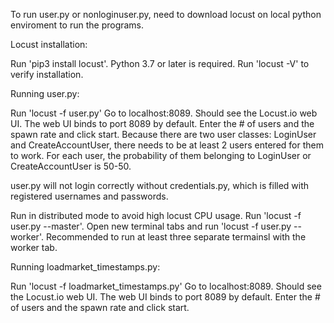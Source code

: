 To run user.py or nonloginuser.py, need to download locust on local python enviroment to run the programs.

Locust installation: 

Run 'pip3 install locust'. Python 3.7 or later is required. 
Run 'locust -V' to verify installation. 



Running user.py: 

Run 'locust -f user.py'
Go to localhost:8089. Should see the Locust.io web UI. The web UI binds to port 8089 by default. 
Enter the # of users and the spawn rate and click start. Because there are two user classes: LoginUser and CreateAccountUser, there needs to be at least 2 users entered for them to work. For each user, the probability of them belonging to LoginUser or CreateAccountUser is 50-50. 

user.py will not login correctly without credentials.py, which is filled with registered usernames and passwords. 

Run in distributed mode to avoid high locust CPU usage. 
Run 'locust -f user.py --master'. 
Open new terminal tabs and run 'locust -f user.py --worker'. Recommended to run at least three separate termainsl with the worker tab. 



Running loadmarket_timestamps.py:

Run 'locust -f loadmarket_timestamps.py'
Go to localhost:8089. Should see the Locust.io web UI. The web UI binds to port 8089 by default. 
Enter the # of users and the spawn rate and click start. 